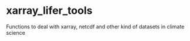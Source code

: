 # xarray_lifer_tools
Functions to deal with xarray, netcdf and other kind of datasets in climate science 
